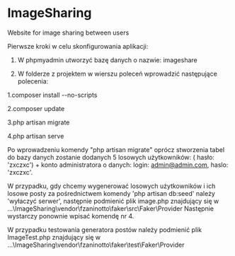 ﻿# ImageSharing
Website for image sharing between users

Pierwsze kroki w celu skonfigurowania aplikacji:

1. W phpmyadmin utworzyć bazę danych o nazwie: imageshare

2. W folderze z projektem w wierszu poleceń wprowadzić następujące polecenia:

1.composer install --no-scripts

2.composer update

3.php artisan migrate

4.php artisan serve

Po wprowadzeniu komendy "php artisan migrate" oprócz stworzenia tabel do bazy danych zostanie dodanych 5 losowych użytkowników: ( hasło: 'zxczxc') + konto administratora o danych: login: admin@admin.com, haslo: 'zxczxc'.

W przypadku, gdy chcemy wygenerować losowych użytkowników i ich losowe posty za pośrednictwem komendy 'php artisan db:seed' należy 'wyłaczyć serwer', następnie  podmienić plik image.php znajdujący się w ...\ImageSharing\vendor\fzaninotto\faker\src\Faker\Provider Następnie wystarczy ponownie wpisać komendę nr 4.

W przypadku testowania generatora postów należy podmienić plik ImageTest.php znajdujący się w ...\ImageSharing\vendor\fzaninotto\faker\test\Faker\Provider